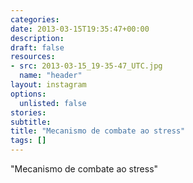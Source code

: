 ```yaml
---
categories:
date: 2013-03-15T19:35:47+00:00
description:
draft: false
resources:
- src: 2013-03-15_19-35-47_UTC.jpg
  name: "header"
layout: instagram
options:
  unlisted: false
stories:
subtitle:
title: "Mecanismo de combate ao stress"
tags: []
---
```


"Mecanismo de combate ao stress"
